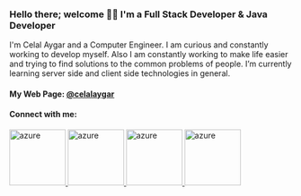 ### Hello there; welcome 👋🏾 I'm a Full Stack Developer & Java Developer

I'm Celal Aygar and a Computer Engineer. I am curious and constantly working to develop myself.
Also I am constantly working to make life easier and trying to find solutions to the common problems of people.
I’m currently learning server side and client side technologies in general.

#### My Web Page:  <a href="https://celalaygar.github.io/" target="_blank" > @celalaygar  </a>
#### Connect with me:

<a href="https://www.linkedin.com/in/celalaygar/" target="_blank" > 
    <img src="https://www.vectorlogo.zone/logos/linkedin/linkedin-ar21.svg" alt="azure" width="100"  /> 
</a>
<a href="https://stackoverflow.com/users/12014524/hac%c4%b1-celal-aygar" target="_blank"  > 
    <img src="https://www.vectorlogo.zone/logos/stackoverflow/stackoverflow-ar21.svg" alt="azure" width="100"  /> 
</a>
<a href="https://medium.com/@celalaygar" target="_blank"  > 
    <img src="https://www.vectorlogo.zone/logos/medium/medium-ar21.svg" alt="azure" width="100" /> 
</a>
<a href="https://www.youtube.com/@celalaygar" target="_blank" > 
    <img src="https://www.vectorlogo.zone/logos/youtube/youtube-ar21.svg" alt="azure" width="100" /> 
</a>

 
